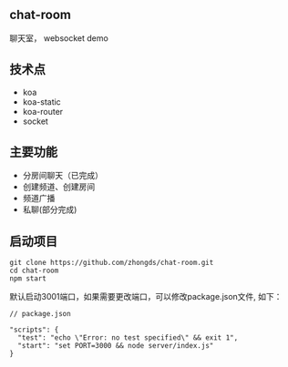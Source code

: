 ## chat-room
聊天室， websocket demo

## 技术点
- koa
- koa-static
- koa-router
- socket

## 主要功能
- 分房间聊天（已完成）
- 创建频道、创建房间
- 频道广播
- 私聊(部分完成)

## 启动项目
```
git clone https://github.com/zhongds/chat-room.git
cd chat-room
npm start
```
默认启动3001端口，如果需要更改端口，可以修改package.json文件, 如下：
```
// package.json

"scripts": {
  "test": "echo \"Error: no test specified\" && exit 1",
  "start": "set PORT=3000 && node server/index.js"
}
```
